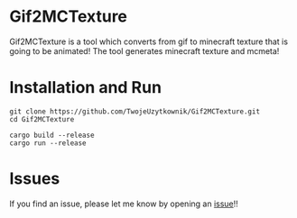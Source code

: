 # Gif2MCTexture

Gif2MCTexture is a tool which converts from gif to minecraft texture that is going to be animated!
The tool generates minecraft texture and mcmeta!

# Installation and Run
```
git clone https://github.com/TwojeUzytkownik/Gif2MCTexture.git
cd Gif2MCTexture

cargo build --release
cargo run --release
```

# Issues
If you find an issue, please let me know by opening an [issue](https://github.com/VerifiedFemboy/Gif2MCTexture/issues)!!
